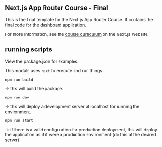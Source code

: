 ## Next.js App Router Course - Final

This is the final template for the Next.js App Router Course. It contains the final code for the dashboard application.

For more information, see the [course curriculum](https://nextjs.org/learn) on the Next.js Website.


## running scripts

View the package.json for examples.

This module uses ```next``` to execute and run things.

```
npm run build
```
-> this will build the package.

```
npm run dev
```
-> this will deploy a development server at localhost for running the environment.

```
npm run start
```
-> if there is a valid configuration for production deployment, this will deploy
the application as if it were a production environment (do this at the desired
server)
